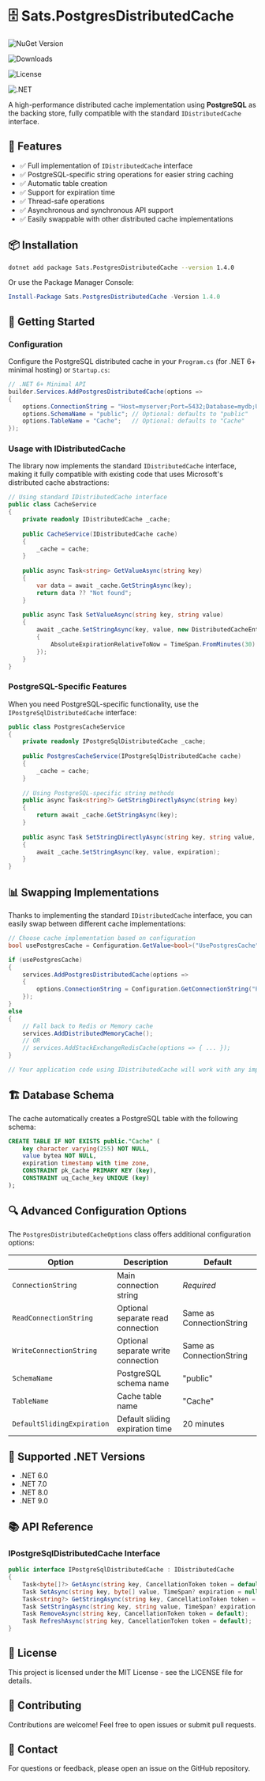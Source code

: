 # 🗄️ Sats.PostgresDistributedCache

![NuGet Version](https://img.shields.io/nuget/v/Sats.PostgresDistributedCache)

![Downloads](https://img.shields.io/nuget/dt/Sats.PostgresDistributedCache)

![License](https://img.shields.io/github/license/satsvelke/PostgresDistributedCache)

![.NET](https://img.shields.io/badge/dynamic/xml?color=512BD4&label=target&query=%2F%2FTargetFrameworks&url=https://raw.githubusercontent.com/satsvelke/PostgresDistributedCache/main/Sats.PostgresDistributedCache/Sats.PostgresDistributedCache.csproj)

A high-performance distributed cache implementation using **PostgreSQL** as the backing store, fully compatible with the standard `IDistributedCache` interface.

## 🌟 Features

- ✅ Full implementation of `IDistributedCache` interface
- ✅ PostgreSQL-specific string operations for easier string caching
- ✅ Automatic table creation
- ✅ Support for expiration time
- ✅ Thread-safe operations
- ✅ Asynchronous and synchronous API support
- ✅ Easily swappable with other distributed cache implementations

## 📦 Installation

```bash
dotnet add package Sats.PostgresDistributedCache --version 1.4.0
```

Or use the Package Manager Console:

```powershell
Install-Package Sats.PostgresDistributedCache -Version 1.4.0
```

## 🚀 Getting Started

### Configuration

Configure the PostgreSQL distributed cache in your `Program.cs` (for .NET 6+ minimal hosting) or `Startup.cs`:

```csharp
// .NET 6+ Minimal API
builder.Services.AddPostgresDistributedCache(options =>
{
    options.ConnectionString = "Host=myserver;Port=5432;Database=mydb;Username=myuser;Password=mypassword";
    options.SchemaName = "public"; // Optional: defaults to "public"
    options.TableName = "Cache";   // Optional: defaults to "Cache"
});
```

### Usage with IDistributedCache

The library now implements the standard `IDistributedCache` interface, making it fully compatible with existing code that uses Microsoft's distributed cache abstractions:

```csharp
// Using standard IDistributedCache interface
public class CacheService
{
    private readonly IDistributedCache _cache;
    
    public CacheService(IDistributedCache cache)
    {
        _cache = cache;
    }
    
    public async Task<string> GetValueAsync(string key)
    {
        var data = await _cache.GetStringAsync(key);
        return data ?? "Not found";
    }
    
    public async Task SetValueAsync(string key, string value)
    {
        await _cache.SetStringAsync(key, value, new DistributedCacheEntryOptions
        {
            AbsoluteExpirationRelativeToNow = TimeSpan.FromMinutes(30)
        });
    }
}
```

### PostgreSQL-Specific Features

When you need PostgreSQL-specific functionality, use the `IPostgreSqlDistributedCache` interface:

```csharp
public class PostgresCacheService
{
    private readonly IPostgreSqlDistributedCache _cache;
    
    public PostgresCacheService(IPostgreSqlDistributedCache cache)
    {
        _cache = cache;
    }
    
    // Using PostgreSQL-specific string methods
    public async Task<string?> GetStringDirectlyAsync(string key)
    {
        return await _cache.GetStringAsync(key);
    }
    
    public async Task SetStringDirectlyAsync(string key, string value, TimeSpan expiration)
    {
        await _cache.SetStringAsync(key, value, expiration);
    }
}
```

## 📊 Swapping Implementations

Thanks to implementing the standard `IDistributedCache` interface, you can easily swap between different cache implementations:

```csharp
// Choose cache implementation based on configuration
bool usePostgresCache = Configuration.GetValue<bool>("UsePostgresCache");

if (usePostgresCache)
{
    services.AddPostgresDistributedCache(options =>
    {
        options.ConnectionString = Configuration.GetConnectionString("PostgresCache");
    });
}
else
{
    // Fall back to Redis or Memory cache
    services.AddDistributedMemoryCache();
    // OR
    // services.AddStackExchangeRedisCache(options => { ... });
}

// Your application code using IDistributedCache will work with any implementation
```

## 🏗️ Database Schema

The cache automatically creates a PostgreSQL table with the following schema:

```sql
CREATE TABLE IF NOT EXISTS public."Cache" (
    key character varying(255) NOT NULL,
    value bytea NOT NULL,
    expiration timestamp with time zone,
    CONSTRAINT pk_Cache PRIMARY KEY (key),
    CONSTRAINT uq_Cache_key UNIQUE (key)  
);
```

## 🔍 Advanced Configuration Options

The `PostgresDistributedCacheOptions` class offers additional configuration options:

| Option | Description | Default |
|--------|-------------|---------|
| `ConnectionString` | Main connection string | *Required* |
| `ReadConnectionString` | Optional separate read connection | Same as ConnectionString |
| `WriteConnectionString` | Optional separate write connection | Same as ConnectionString |
| `SchemaName` | PostgreSQL schema name | "public" |
| `TableName` | Cache table name | "Cache" |
| `DefaultSlidingExpiration` | Default sliding expiration time | 20 minutes |

## 🧰 Supported .NET Versions

- .NET 6.0
- .NET 7.0
- .NET 8.0
- .NET 9.0

## 📚 API Reference

### IPostgreSqlDistributedCache Interface

```csharp
public interface IPostgreSqlDistributedCache : IDistributedCache
{
    Task<byte[]?> GetAsync(string key, CancellationToken token = default);
    Task SetAsync(string key, byte[] value, TimeSpan? expiration = null, CancellationToken token = default);
    Task<string?> GetStringAsync(string key, CancellationToken token = default);
    Task SetStringAsync(string key, string value, TimeSpan? expiration = null, CancellationToken token = default);
    Task RemoveAsync(string key, CancellationToken token = default);
    Task RefreshAsync(string key, CancellationToken token = default);
}
```

## 📝 License

This project is licensed under the MIT License - see the LICENSE file for details.

## 🤝 Contributing

Contributions are welcome! Feel free to open issues or submit pull requests.

## 📧 Contact

For questions or feedback, please open an issue on the GitHub repository.
